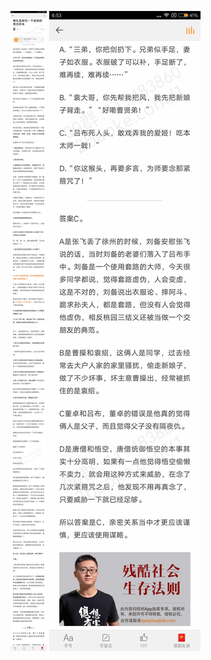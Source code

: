 ![](../../images/2017年01月/GX0121-婚礼是研究一个家族的绝佳样本.jpg)
![](../../images/2017年01月/GX0121-婚礼是研究一个家族的绝佳样本2.jpg)
